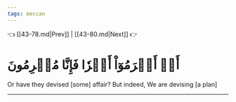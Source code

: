 ```yaml
---
tags: meccan
---
```


👈 [[43-78.md|Prev]] | [[43-80.md|Next]] 👉

# أَمۡ أَبۡرَمُوٓاْ أَمۡرٗا فَإِنَّا مُبۡرِمُونَ

Or have they devised [some] affair? But indeed, We are devising [a plan]

---

